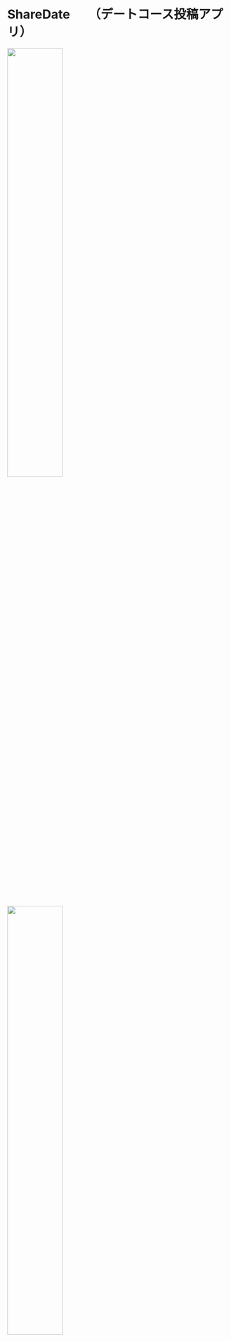 # ShareDate　　（デートコース投稿アプリ）


<img src="https://user-images.githubusercontent.com/58681457/76181918-3367fc00-6206-11ea-9a59-cd93d1d6b691.jpeg" width=50% height=50%>　　
<img src="https://user-images.githubusercontent.com/58681457/76182289-ab82f180-6207-11ea-8c03-da988e8d16a0.jpeg" width=50% height=50%>




# 使用した技術
  + 開発環境
      + xcode, swift 
  + DB
      + Firebase,Firestore
  
  
      
# 主な機能
  + ユーザーのログイン、サインイン機能
  + ローカル通知の日時指定、時間指定、繰り返し、（必要金額やプレゼントを渡すまでの残り日数）
  + 画像のトリミング
  + 初回起動時にわかりやすいチュートリアルページを表示
  + Validate（ライブラリ）を使って、バリデーションを実装（金額、空白無効、文字数制限、日付など）
  + アニメーションやトーストで可愛いUIへ
  



